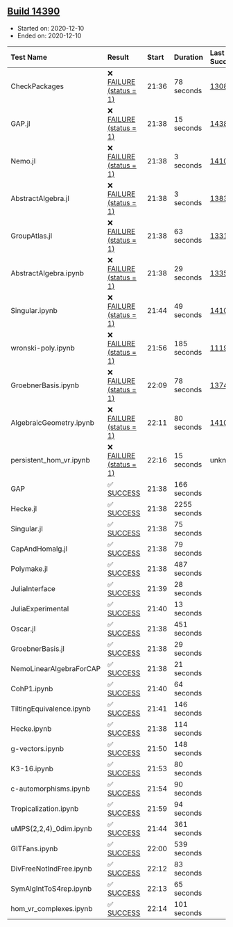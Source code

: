 ## [Build 14390](https://oscarci.mathematik.uni-kl.de/job/oscar/14390/)

* Started on: 2020-12-10
* Ended on: 2020-12-10

| Test Name    | Result | Start | Duration | Last Success | First Failure |
|:-------------|:-------|:------|:---------|:-------------|:--------------|
| CheckPackages | ❌ [FAILURE (status = 1)](https://oscarci.mathematik.uni-kl.de/job/oscar/14390/artifact/logs/build-14390/CheckPackages.log) | 21:36 | 78 seconds | [13085](https://oscarci.mathematik.uni-kl.de/job/oscar/13085/) | [13086](https://oscarci.mathematik.uni-kl.de/job/oscar/13086/) |
| GAP.jl | ❌ [FAILURE (status = 1)](https://oscarci.mathematik.uni-kl.de/job/oscar/14390/artifact/logs/build-14390/GAP.jl.log) | 21:38 | 15 seconds | [14389](https://oscarci.mathematik.uni-kl.de/job/oscar/14389/) | [14390](https://oscarci.mathematik.uni-kl.de/job/oscar/14390/) |
| Nemo.jl | ❌ [FAILURE (status = 1)](https://oscarci.mathematik.uni-kl.de/job/oscar/14390/artifact/logs/build-14390/Nemo.jl.log) | 21:38 | 3 seconds | [14101](https://oscarci.mathematik.uni-kl.de/job/oscar/14101/) | [14102](https://oscarci.mathematik.uni-kl.de/job/oscar/14102/) |
| AbstractAlgebra.jl | ❌ [FAILURE (status = 1)](https://oscarci.mathematik.uni-kl.de/job/oscar/14390/artifact/logs/build-14390/AbstractAlgebra.jl.log) | 21:38 | 3 seconds | [13837](https://oscarci.mathematik.uni-kl.de/job/oscar/13837/) | [13838](https://oscarci.mathematik.uni-kl.de/job/oscar/13838/) |
| GroupAtlas.jl | ❌ [FAILURE (status = 1)](https://oscarci.mathematik.uni-kl.de/job/oscar/14390/artifact/logs/build-14390/GroupAtlas.jl.log) | 21:38 | 63 seconds | [13311](https://oscarci.mathematik.uni-kl.de/job/oscar/13311/) | [13312](https://oscarci.mathematik.uni-kl.de/job/oscar/13312/) |
| AbstractAlgebra.ipynb | ❌ [FAILURE (status = 1)](https://oscarci.mathematik.uni-kl.de/job/oscar/14390/artifact/logs/build-14390/AbstractAlgebra.ipynb.log) | 21:38 | 29 seconds | [13355](https://oscarci.mathematik.uni-kl.de/job/oscar/13355/) | [13356](https://oscarci.mathematik.uni-kl.de/job/oscar/13356/) |
| Singular.ipynb | ❌ [FAILURE (status = 1)](https://oscarci.mathematik.uni-kl.de/job/oscar/14390/artifact/logs/build-14390/Singular.ipynb.log) | 21:44 | 49 seconds | [14101](https://oscarci.mathematik.uni-kl.de/job/oscar/14101/) | [14102](https://oscarci.mathematik.uni-kl.de/job/oscar/14102/) |
| wronski-poly.ipynb | ❌ [FAILURE (status = 1)](https://oscarci.mathematik.uni-kl.de/job/oscar/14390/artifact/logs/build-14390/wronski-poly.ipynb.log) | 21:56 | 185 seconds | [11192](https://oscarci.mathematik.uni-kl.de/job/oscar/11192/) | [11193](https://oscarci.mathematik.uni-kl.de/job/oscar/11193/) |
| GroebnerBasis.ipynb | ❌ [FAILURE (status = 1)](https://oscarci.mathematik.uni-kl.de/job/oscar/14390/artifact/logs/build-14390/GroebnerBasis.ipynb.log) | 22:09 | 78 seconds | [13748](https://oscarci.mathematik.uni-kl.de/job/oscar/13748/) | [13749](https://oscarci.mathematik.uni-kl.de/job/oscar/13749/) |
| AlgebraicGeometry.ipynb | ❌ [FAILURE (status = 1)](https://oscarci.mathematik.uni-kl.de/job/oscar/14390/artifact/logs/build-14390/AlgebraicGeometry.ipynb.log) | 22:11 | 80 seconds | [14101](https://oscarci.mathematik.uni-kl.de/job/oscar/14101/) | [14102](https://oscarci.mathematik.uni-kl.de/job/oscar/14102/) |
| persistent_hom_vr.ipynb | ❌ [FAILURE (status = 1)](https://oscarci.mathematik.uni-kl.de/job/oscar/14390/artifact/logs/build-14390/persistent_hom_vr.ipynb.log) | 22:16 | 15 seconds | unknown | unknown |
| GAP | ✅ [SUCCESS](https://oscarci.mathematik.uni-kl.de/job/oscar/14390/artifact/logs/build-14390/GAP.log) | 21:38 | 166 seconds |  |  |
| Hecke.jl | ✅ [SUCCESS](https://oscarci.mathematik.uni-kl.de/job/oscar/14390/artifact/logs/build-14390/Hecke.jl.log) | 21:38 | 2255 seconds |  |  |
| Singular.jl | ✅ [SUCCESS](https://oscarci.mathematik.uni-kl.de/job/oscar/14390/artifact/logs/build-14390/Singular.jl.log) | 21:38 | 75 seconds |  |  |
| CapAndHomalg.jl | ✅ [SUCCESS](https://oscarci.mathematik.uni-kl.de/job/oscar/14390/artifact/logs/build-14390/CapAndHomalg.jl.log) | 21:38 | 79 seconds |  |  |
| Polymake.jl | ✅ [SUCCESS](https://oscarci.mathematik.uni-kl.de/job/oscar/14390/artifact/logs/build-14390/Polymake.jl.log) | 21:38 | 487 seconds |  |  |
| JuliaInterface | ✅ [SUCCESS](https://oscarci.mathematik.uni-kl.de/job/oscar/14390/artifact/logs/build-14390/JuliaInterface.log) | 21:39 | 28 seconds |  |  |
| JuliaExperimental | ✅ [SUCCESS](https://oscarci.mathematik.uni-kl.de/job/oscar/14390/artifact/logs/build-14390/JuliaExperimental.log) | 21:40 | 13 seconds |  |  |
| Oscar.jl | ✅ [SUCCESS](https://oscarci.mathematik.uni-kl.de/job/oscar/14390/artifact/logs/build-14390/Oscar.jl.log) | 21:38 | 451 seconds |  |  |
| GroebnerBasis.jl | ✅ [SUCCESS](https://oscarci.mathematik.uni-kl.de/job/oscar/14390/artifact/logs/build-14390/GroebnerBasis.jl.log) | 21:38 | 29 seconds |  |  |
| NemoLinearAlgebraForCAP | ✅ [SUCCESS](https://oscarci.mathematik.uni-kl.de/job/oscar/14390/artifact/logs/build-14390/NemoLinearAlgebraForCAP.log) | 21:38 | 21 seconds |  |  |
| CohP1.ipynb | ✅ [SUCCESS](https://oscarci.mathematik.uni-kl.de/job/oscar/14390/artifact/logs/build-14390/CohP1.ipynb.log) | 21:40 | 64 seconds |  |  |
| TiltingEquivalence.ipynb | ✅ [SUCCESS](https://oscarci.mathematik.uni-kl.de/job/oscar/14390/artifact/logs/build-14390/TiltingEquivalence.ipynb.log) | 21:41 | 146 seconds |  |  |
| Hecke.ipynb | ✅ [SUCCESS](https://oscarci.mathematik.uni-kl.de/job/oscar/14390/artifact/logs/build-14390/Hecke.ipynb.log) | 21:38 | 114 seconds |  |  |
| g-vectors.ipynb | ✅ [SUCCESS](https://oscarci.mathematik.uni-kl.de/job/oscar/14390/artifact/logs/build-14390/g-vectors.ipynb.log) | 21:50 | 148 seconds |  |  |
| K3-16.ipynb | ✅ [SUCCESS](https://oscarci.mathematik.uni-kl.de/job/oscar/14390/artifact/logs/build-14390/K3-16.ipynb.log) | 21:53 | 80 seconds |  |  |
| c-automorphisms.ipynb | ✅ [SUCCESS](https://oscarci.mathematik.uni-kl.de/job/oscar/14390/artifact/logs/build-14390/c-automorphisms.ipynb.log) | 21:54 | 90 seconds |  |  |
| Tropicalization.ipynb | ✅ [SUCCESS](https://oscarci.mathematik.uni-kl.de/job/oscar/14390/artifact/logs/build-14390/Tropicalization.ipynb.log) | 21:59 | 94 seconds |  |  |
| uMPS(2,2,4)_0dim.ipynb | ✅ [SUCCESS](https://oscarci.mathematik.uni-kl.de/job/oscar/14390/artifact/logs/build-14390/uMPS-2-2-4-_0dim.ipynb.log) | 21:44 | 361 seconds |  |  |
| GITFans.ipynb | ✅ [SUCCESS](https://oscarci.mathematik.uni-kl.de/job/oscar/14390/artifact/logs/build-14390/GITFans.ipynb.log) | 22:00 | 539 seconds |  |  |
| DivFreeNotIndFree.ipynb | ✅ [SUCCESS](https://oscarci.mathematik.uni-kl.de/job/oscar/14390/artifact/logs/build-14390/DivFreeNotIndFree.ipynb.log) | 22:12 | 83 seconds |  |  |
| SymAlgIntToS4rep.ipynb | ✅ [SUCCESS](https://oscarci.mathematik.uni-kl.de/job/oscar/14390/artifact/logs/build-14390/SymAlgIntToS4rep.ipynb.log) | 22:13 | 65 seconds |  |  |
| hom_vr_complexes.ipynb | ✅ [SUCCESS](https://oscarci.mathematik.uni-kl.de/job/oscar/14390/artifact/logs/build-14390/hom_vr_complexes.ipynb.log) | 22:14 | 101 seconds |  |  |
